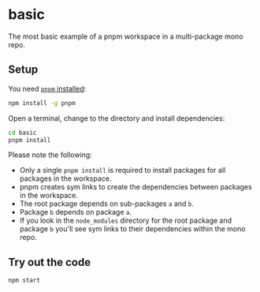 # basic

The most basic example of a pnpm workspace in a multi-package mono repo.

## Setup

You need [`pnpm` installed](https://pnpm.io/installation):

```bash
npm install -g pnpm
```

Open a terminal, change to the directory and install dependencies:

```bash
cd basic
pnpm install
```

Please note the following:
- Only a single `pnpm install` is required to install packages for all packages in the workspace.
- pnpm creates sym links to create the dependencies between packages in the workspace.
- The root package depends on sub-packages `a` and `b`. 
- Package `b` depends on package `a`.
- If you look in the `node_modules` directory for the root package and package `b` you'll see sym links to their dependencies within the mono repo.

## Try out the code

```bash
npm start
```



